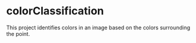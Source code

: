 # colorClassification

This project identifies colors in an image based on the colors surrounding the point. 
